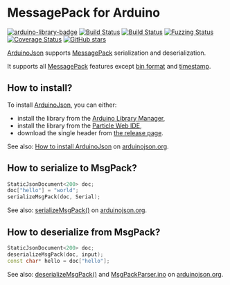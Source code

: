 MessagePack for Arduino
=======================

[![arduino-library-badge](https://www.ardu-badge.com/badge/ArduinoJson.svg?version=6.12.0)](https://www.ardu-badge.com/ArduinoJson/6.12.0)
[![Build Status](https://ci.appveyor.com/api/projects/status/m7s53wav1l0abssg/branch/6.x?svg=true)](https://ci.appveyor.com/project/bblanchon/arduinojson/branch/6.x)
[![Build Status](https://travis-ci.org/bblanchon/ArduinoJson.svg?branch=6.x)](https://travis-ci.org/bblanchon/ArduinoJson)
[![Fuzzing Status](https://oss-fuzz-build-logs.storage.googleapis.com/badges/arduinojson.svg)](https://bugs.chromium.org/p/oss-fuzz/issues/list?sort=-opened&can=1&q=proj:arduinojson)
[![Coverage Status](https://coveralls.io/repos/github/bblanchon/ArduinoJson/badge.svg?branch=6.x)](https://coveralls.io/github/bblanchon/ArduinoJson?branch=6.x)
[![GitHub stars](https://img.shields.io/github/stars/bblanchon/ArduinoJson?style=flat)](https://github.com/bblanchon/ArduinoJson/stargazers)

[ArduinoJson](https://arduinojson.org) supports [MessagePack](http://msgpack.org/) serialization and deserialization.

It supports all [MessagePack](http://msgpack.org/) features except [bin format](https://github.com/msgpack/msgpack/blob/master/spec.md#bin-format-family) and [timestamp](https://github.com/msgpack/msgpack/blob/master/spec.md#timestamp-extension-type).

How to install?
---------------

To install [ArduinoJson](https://arduinojson.org), you can either:

* install the library from the [Arduino Library Manager](https://www.ardu-badge.com/ArduinoJson/6.12.0),
* install the library from the [Particle Web IDE](https://build.particle.io/libs/ArduinoJson/),
* download the single header from [the release page](https://github.com/bblanchon/ArduinoJson/releases/latest/).

See also: [How to install ArduinoJson](https://arduinojson.org/v6/doc/installation/) on [arduinojson.org](https://arduinojson.org).

How to serialize to MsgPack?
----------------------------

```c++
StaticJsonDocument<200> doc;
doc["hello"] = "world";
serializeMsgPack(doc, Serial);
```

See also: [serializeMsgPack()](https://arduinojson.org/v6/api/msgpack/serializemsgpack/) on [arduinojson.org](https://arduinojson.org).

How to deserialize from MsgPack?
--------------------------------

```c++
StaticJsonDocument<200> doc;
deserializeMsgPack(doc, input);
const char* hello = doc["hello"];
```

See also: [deserializeMsgPack()](https://arduinojson.org/v6/api/msgpack/deserializemsgpack/) and [MsgPackParser.ino](https://arduinojson.org/v6/example/msgpack-parser/) on [arduinojson.org](https://arduinojson.org).
